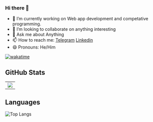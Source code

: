 ### Hi there 👋


- 🔭 I’m currently working on Web app development and competative programming.
- 👯 I’m looking to collaborate on anything interesting
- 💬 Ask me about Anything
- 📫 How to reach me: [Telegram](https://t.me/xeurek4) [Linkedin](https://www.linkedin.com/in/xeurek4/)
- 😄 Pronouns: He/Him

[![wakatime](https://wakatime.com/badge/user/a5057952-f0b6-4be6-a2ad-e96dfdd4a268.svg)](https://wakatime.com/@xeurek4)

## GitHub Stats
<table border="0" border="none">
 <tr>
    <td>
     <img align="center" src="https://github-readme-stats.vercel.app/api?username=xeureka&count_private=true&title_color=0E8EE9&icon_color=0E8EE9&custom_title=xeureka's+GitHub+Stats&show_icons=true"
   </td>
 </tr>
</table>


## Languages

![Top Langs](https://github-readme-stats.vercel.app/api/top-langs/?username=xeureka&layout=compact)
